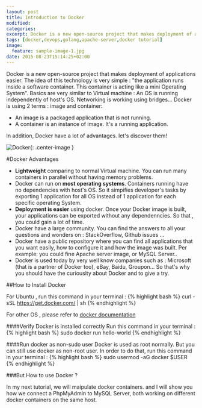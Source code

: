 ```yaml
---
layout: post
title: Introduction to Docker
modified:
categories: 
excerpt: Docker is a new open-source project that makes deployment of applications easier.
tags: [docker,devops,golang,apache-server,docker tutorial]
image:
  feature: sample-image-1.jpg
date: 2015-08-23T15:14:25+02:00
---
```


Docker is a new open-source project that makes deployment of applications easier. The idea of this technology is very simple : "the application runs inside a software container. This container is acting like a mini Operating System". Basics are very similar to Virtual machine : An OS is running independently of host's OS. Networking is working using bridges... 
Docker is using 2 terms : image and container:

* An image is a packaged application that is not running.
* A container is an instance of image. It's a running application.

In addition, Docker have a lot of advantages. let's discover them! 

![Docker](http://blog.docker.com/wp-content/uploads/2013/08/KuDr42X_ITXghJhSInDZekNEF0jLt3NeVxtRye3tqco.png){: .center-image }

#Docker Advantages
* **Lightweight** comparing to normal Virtual machine. You can run many containers in parallel without having memory problems.
* Docker can run on **most operating systems**. Containers running have no dependencies with host's OS. So it simpifies developer's tasks by exporting 1 application for all OS instead of 1 application for each specific operating System.
* **Deployment is easier** using docker. Once your Docker image is built, your applications can be exported without any dependenncies. So that , you could gain a lot of time. 
* Docker have a large community. You can find the answers to all your questions and wonders on : StackOverflow, Github issues ...
* Docker have a public repository where you can find all applications that you want easily, how to configure it and how the image was built. Per example: you could fine Apache server image, or MySQL Server..
* Docker is used today by very well know companies such as : Microsoft (that is a partner of Docker too), eBay, Baidu, Groupon... So that's why you should have the curiousity about Docker and to give a try.

##How to Install Docker

For Ubuntu , run this command in your terminal :
{% highlight bash %}
curl -sSL https://get.docker.com/ | sh
{% endhighlight %}

For other OS , please refer to [docker documentation](https://docs.docker.com/installation/)

####Verify Docker is installed correctly
Run this command in your terminal :
{% highlight bash %}
sudo docker run hello-world
{% endhighlight %}

####Run docker as non-sudo user
Docker is used as root normally. But you can still use docker as non-root user. In order to do that, run this command in your terminal :
{% highlight bash %}
sudo usermod -aG docker $USER
{% endhighlight %}


###But How to use Docker ?

In my next tutorial, we will maipulate docker containers. and I will show you how we connect a PhpMyAdmin to MySQL Server, both working on different docker containers on the same host.